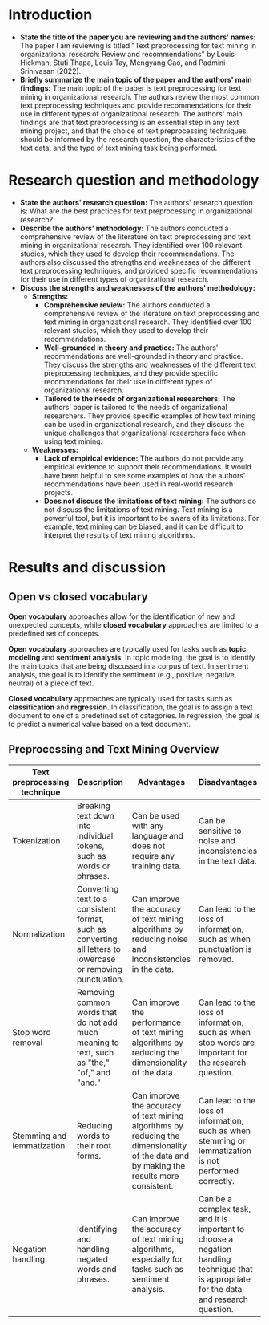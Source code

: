 # Introduction
- **State the title of the paper you are reviewing and the authors' names:** The paper I am reviewing is titled "Text preprocessing for text mining in organizational research: Review and recommendations" by Louis Hickman, Stuti Thapa, Louis Tay, Mengyang Cao, and Padmini Srinivasan (2022).
- **Briefly summarize the main topic of the paper and the authors' main findings:** The main topic of the paper is text preprocessing for text mining in organizational research. The authors review the most common text preprocessing techniques and provide recommendations for their use in different types of organizational research. The authors' main findings are that text preprocessing is an essential step in any text mining project, and that the choice of text preprocessing techniques should be informed by the research question, the characteristics of the text data, and the type of text mining task being performed.
# Research question and methodology
- **State the authors' research question:** The authors' research question is: What are the best practices for text preprocessing in organizational research?
- **Describe the authors' methodology:** The authors conducted a comprehensive review of the literature on text preprocessing and text mining in organizational research. They identified over 100 relevant studies, which they used to develop their recommendations. The authors also discussed the strengths and weaknesses of the different text preprocessing techniques, and provided specific recommendations for their use in different types of organizational research.
- **Discuss the strengths and weaknesses of the authors' methodology:**
	- **Strengths:**
		- **Comprehensive review:** The authors conducted a comprehensive review of the literature on text preprocessing and text mining in organizational research. They identified over 100 relevant studies, which they used to develop their recommendations.
		- **Well-grounded in theory and practice:** The authors' recommendations are well-grounded in theory and practice. They discuss the strengths and weaknesses of the different text preprocessing techniques, and they provide specific recommendations for their use in different types of organizational research.
		- **Tailored to the needs of organizational researchers:** The authors' paper is tailored to the needs of organizational researchers. They provide specific examples of how text mining can be used in organizational research, and they discuss the unique challenges that organizational researchers face when using text mining.
	- **Weaknesses:**
		- **Lack of empirical evidence:** The authors do not provide any empirical evidence to support their recommendations. It would have been helpful to see some examples of how the authors' recommendations have been used in real-world research projects.
		- **Does not discuss the limitations of text mining:** The authors do not discuss the limitations of text mining. Text mining is a powerful tool, but it is important to be aware of its limitations. For example, text mining can be biased, and it can be difficult to interpret the results of text mining algorithms.
# Results and discussion
## Open vs closed vocabulary
**Open vocabulary** approaches allow for the identification of new and unexpected concepts, while **closed vocabulary** approaches are limited to a predefined set of concepts.

**Open vocabulary** approaches are typically used for tasks such as **topic modeling** and **sentiment analysis**. In topic modeling, the goal is to identify the main topics that are being discussed in a corpus of text. In sentiment analysis, the goal is to identify the sentiment (e.g., positive, negative, neutral) of a piece of text.

**Closed vocabulary** approaches are typically used for tasks such as **classification** and **regression**. In classification, the goal is to assign a text document to one of a predefined set of categories. In regression, the goal is to predict a numerical value based on a text document.
## Preprocessing and Text Mining Overview 
| Text preprocessing technique | Description | Advantages | Disadvantages |
|---|---|---|---|
| Tokenization | Breaking text down into individual tokens, such as words or phrases. | Can be used with any language and does not require any training data. | Can be sensitive to noise and inconsistencies in the text data. |
| Normalization | Converting text to a consistent format, such as converting all letters to lowercase or removing punctuation. | Can improve the accuracy of text mining algorithms by reducing noise and inconsistencies in the data. | Can lead to the loss of information, such as when punctuation is removed. |
| Stop word removal | Removing common words that do not add much meaning to text, such as "the," "of," and "and." | Can improve the performance of text mining algorithms by reducing the dimensionality of the data. | Can lead to the loss of information, such as when stop words are important for the research question. |
| Stemming and lemmatization | Reducing words to their root forms. | Can improve the accuracy of text mining algorithms by reducing the dimensionality of the data and by making the results more consistent. | Can lead to the loss of information, such as when stemming or lemmatization is not performed correctly. |
| Negation handling | Identifying and handling negated words and phrases. | Can improve the accuracy of text mining algorithms, especially for tasks such as sentiment analysis. | Can be a complex task, and it is important to choose a negation handling technique that is appropriate for the data and research question. |
